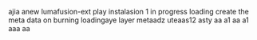 ajia anew lumafusion-ext
play
instalasion 1
in progress
loading
create the meta
data on burning
loadingaye
layer
metaadz
uteaas12
asty
aa
a1
aa
a1
aaa
aa
